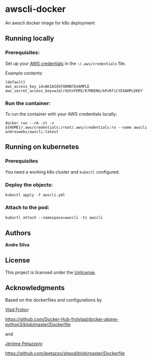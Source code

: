 # awscli-docker

An awscli docker image for k8s deployment

## Running locally

### Prerequisites:

Set up your [AWS credentials](https://docs.aws.amazon.com/cli/latest/userguide/cli-configure-files.html) in the `~/.aws/credentials` file. 

Example contents:

```
[default]
aws_access_key_id=AKIAIOSFODNN7EXAMPLE
aws_secret_access_key=wJalrXUtnFEMI/K7MDENG/bPxRfiCYEXAMPLEKEY
```

### Run the container:

To run the container with your AWS credentials locally:

`docker run --rm -it -v ${HOME}/.aws/credentials:/root/.aws/credentials:ro --name awscli andreswebs/awscli:latest`


## Running on kubernetes

### Prerequisites

You need a working k8s cluster and `kubectl` configured.

### Deploy the objects:

`kubectl apply -f awscli.yml`

### Attach to the pod:

`kubectl attach --namespace=awscli -ti awscli`


## Authors

**Andre Silva**


## License

This project is licensed under the [Unlicense](UNLICENSE.md).


## Acknowledgments

Based on the dockerfiles and configurations by

[Vlad Frolov](https://github.com/frol):

<https://github.com/Docker-Hub-frolvlad/docker-alpine-python3/blob/master/Dockerfile>

and

[Jérôme Petazzoni](https://github.com/jpetazzo):

<https://github.com/jpetazzo/shpod/blob/master/Dockerfile>